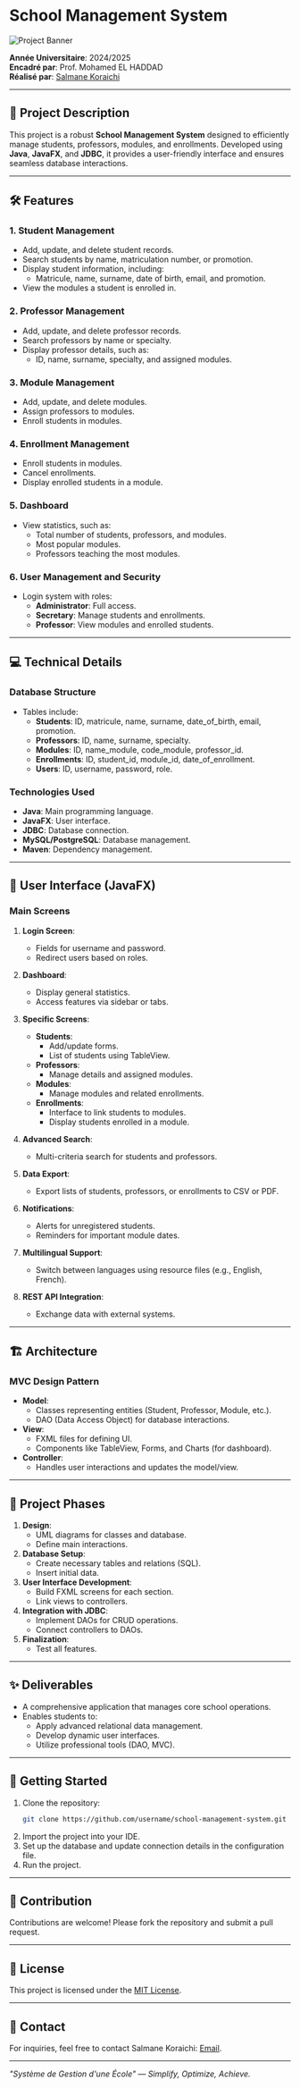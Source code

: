 # School Management System

![Project Banner](https://via.placeholder.com/728x90?text=School+Management+System)

**Année Universitaire**: 2024/2025  
**Encadré par**: Prof. Mohamed EL HADDAD  
**Réalisé par**: [Salmane Koraichi](#)

---

## 🎯 Project Description

This project is a robust **School Management System** designed to efficiently manage students, professors, modules, and enrollments. Developed using **Java**, **JavaFX**, and **JDBC**, it provides a user-friendly interface and ensures seamless database interactions.

---

## 🛠️ Features

### 1. **Student Management**
- Add, update, and delete student records.
- Search students by name, matriculation number, or promotion.
- Display student information, including:
  - Matricule, name, surname, date of birth, email, and promotion.
- View the modules a student is enrolled in.

### 2. **Professor Management**
- Add, update, and delete professor records.
- Search professors by name or specialty.
- Display professor details, such as:
  - ID, name, surname, specialty, and assigned modules.

### 3. **Module Management**
- Add, update, and delete modules.
- Assign professors to modules.
- Enroll students in modules.

### 4. **Enrollment Management**
- Enroll students in modules.
- Cancel enrollments.
- Display enrolled students in a module.

### 5. **Dashboard**
- View statistics, such as:
  - Total number of students, professors, and modules.
  - Most popular modules.
  - Professors teaching the most modules.

### 6. **User Management and Security**
- Login system with roles:
  - **Administrator**: Full access.
  - **Secretary**: Manage students and enrollments.
  - **Professor**: View modules and enrolled students.

---

## 💻 Technical Details

### **Database Structure**

- Tables include:
  - **Students**: ID, matricule, name, surname, date_of_birth, email, promotion.
  - **Professors**: ID, name, surname, specialty.
  - **Modules**: ID, name_module, code_module, professor_id.
  - **Enrollments**: ID, student_id, module_id, date_of_enrollment.
  - **Users**: ID, username, password, role.

### **Technologies Used**

- **Java**: Main programming language.
- **JavaFX**: User interface.
- **JDBC**: Database connection.
- **MySQL/PostgreSQL**: Database management.
- **Maven**: Dependency management.

---

## 🎨 User Interface (JavaFX)

### Main Screens
1. **Login Screen**:
   - Fields for username and password.
   - Redirect users based on roles.

2. **Dashboard**:
   - Display general statistics.
   - Access features via sidebar or tabs.

3. **Specific Screens**:
   - **Students**:
     - Add/update forms.
     - List of students using TableView.
   - **Professors**:
     - Manage details and assigned modules.
   - **Modules**:
     - Manage modules and related enrollments.
   - **Enrollments**:
     - Interface to link students to modules.
     - Display students enrolled in a module.

4. **Advanced Search**:
   - Multi-criteria search for students and professors.

5. **Data Export**:
   - Export lists of students, professors, or enrollments to CSV or PDF.

6. **Notifications**:
   - Alerts for unregistered students.
   - Reminders for important module dates.

7. **Multilingual Support**:
   - Switch between languages using resource files (e.g., English, French).

8. **REST API Integration**:
   - Exchange data with external systems.

---

## 🏗️ Architecture

### **MVC Design Pattern**

- **Model**:
  - Classes representing entities (Student, Professor, Module, etc.).
  - DAO (Data Access Object) for database interactions.
- **View**:
  - FXML files for defining UI.
  - Components like TableView, Forms, and Charts (for dashboard).
- **Controller**:
  - Handles user interactions and updates the model/view.

---

## 📅 Project Phases

1. **Design**:
   - UML diagrams for classes and database.
   - Define main interactions.
2. **Database Setup**:
   - Create necessary tables and relations (SQL).
   - Insert initial data.
3. **User Interface Development**:
   - Build FXML screens for each section.
   - Link views to controllers.
4. **Integration with JDBC**:
   - Implement DAOs for CRUD operations.
   - Connect controllers to DAOs.
5. **Finalization**:
   - Test all features.

---

## ✨ Deliverables

- A comprehensive application that manages core school operations.
- Enables students to:
  - Apply advanced relational data management.
  - Develop dynamic user interfaces.
  - Utilize professional tools (DAO, MVC).

---

## 🚀 Getting Started

1. Clone the repository:
   ```bash
   git clone https://github.com/username/school-management-system.git
   ```
2. Import the project into your IDE.
3. Set up the database and update connection details in the configuration file.
4. Run the project.

---

## 🤝 Contribution

Contributions are welcome! Please fork the repository and submit a pull request.

---

## 📜 License

This project is licensed under the [MIT License](LICENSE).

---

## 📧 Contact

For inquiries, feel free to contact Salmane Koraichi: [Email](mailto:salmane@example.com).

---

_"Système de Gestion d'une École" — Simplify, Optimize, Achieve._
